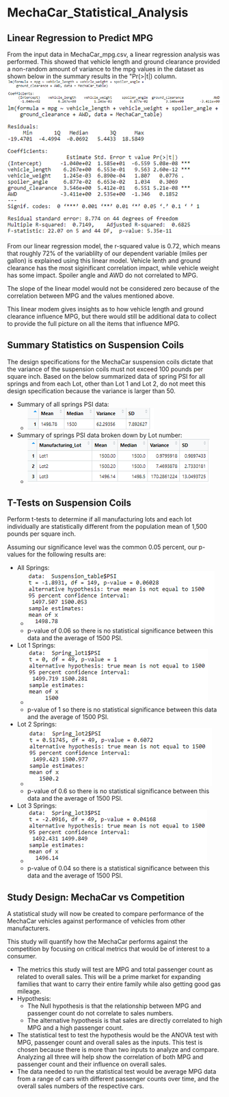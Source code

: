 # MechaCar_Statistical_Analysis

## Linear Regression to Predict MPG

From the input data in MechaCar_mpg.csv, a linear regression analysis was performed.  This showed that vehicle length and ground clearance provided a non-random amount of variance to the mpg values in the dataset as shown below in the summary results in the "Pr(>|t|) column.
![Linear Regression](results/mpg_lm.png)
![Linear Regression Summary](results/mpg_lm_summary.png)

From our linear regression model, the r-squared value is 0.72, which means that roughly 72% of the variablilty of our dependent variable (miles per gallon) is explained using this linear model. Vehicle lenth and ground clearance has the most siginificant correlation impact, while vehicle weight has some impact.  Spoiler angle and AWD do not correlated to MPG.

The slope of the linear model would not be considered zero because of the correlation between MPG and the values mentioned above.

This linear modem gives insights as to how vehicle length and ground clearance influence MPG, but there would still be additional data to collect to provide the full picture on all the items that influence MPG.

## Summary Statistics on Suspension Coils
The design specifications for the MechaCar suspension coils dictate that the variance of the suspension coils must not exceed 100 pounds per square inch. Based on the below summarized data of spring PSI for all springs and from each Lot, other than Lot 1 and Lot 2, do not meet this design specification because the variance is larger than 50.

- Summary of all springs PSI data:
    - ![PSI Summary](results/PSI_summary.png)
- Summary of springs PSI data broken down by Lot number:
    - ![Lot Summary](results/Lot_summary.png)

## T-Tests on Suspension Coils
Perform t-tests to determine if all manufacturing lots and each lot individually are statistically different from the population mean of 1,500 pounds per square inch.

Assuming our significance level was the common 0.05 percent, our p-values for the following results are:

- All Springs:
    - ![T-test all Springs](results/t-test_all_springs.png)
    - p-value of 0.06 so there is no statistical significance between this data and the average of 1500 PSI.
- Lot 1 Springs:
    -   ![T-test Lot 1 Springs](results/t-test_lot1_springs.png)
    - p-value of 1 so there is no statistical significance between this data and the average of 1500 PSI.
- Lot 2 Springs:
    - ![T-test Lot 2 Springs](results/t-test_lot2_springs.png)
    - p-value of 0.6 so there is no statistical significance between this data and the average of 1500 PSI.
- Lot 3 Springs:
    - ![T-test Lot 3 Springs](results/t-test_lot3_springs.png)
    - p-value of 0.04 so there is a statistical significance between this data and the average of 1500 PSI.

## Study Design: MechaCar vs Competition
A statistical study will now be created to compare performance of the MechaCar vehicles against performance of vehicles from other manufacturers.

This study will quantify how the MechaCar performs against the competition by focusing on critical metrics that would be of interest to a consumer.

- The metrics this study will test are MPG and total passenger count as related to overall sales.  This will be a prime market for expanding families that want to carry their entire family while also getting good gas mileage.
- Hypothesis:
    - The Null hypothesis is that the relationship between MPG and passenger count do not correlate to sales numbers.
    - The alternative hypothesis is that sales are directly correlated to high MPG and a high passenger count.
- The statistical test to test the hypothesis would be the ANOVA test with MPG, passenger count and overall sales as the inputs.  This test is chosen because there is more than two inputs to analyze and compare.  Analyzing all three will help show the correlation of both MPG and passenger count and their influence on overall sales.
- The data needed to run the statistical test would be average MPG data from a range of cars with different passenger counts over time, and the overall sales numbers of the respective cars.
